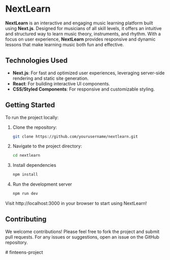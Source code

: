 # NextLearn

**NextLearn** is an interactive and engaging music learning platform built using **Next.js**. Designed for musicians of all skill levels, it offers an intuitive and structured way to learn music theory, instruments, and rhythm. With a focus on user experience, **NextLearn** provides responsive and dynamic lessons that make learning music both fun and effective.

## Technologies Used

- **Next.js**: For fast and optimized user experiences, leveraging server-side rendering and static site generation.
- **React**: For building interactive UI components.
- **CSS/Styled Components**: For responsive and customizable styling.

## Getting Started

To run the project locally:

1. Clone the repository:
   ```bash
   git clone https://github.com/yourusername/nextlearn.git

2. Navigate to the project directory:
   ```bash
   cd nextlearn

3. Install dependencies
   ```bash
   npm install

4. Run the development server
   ```bash
   npm run dev

Visit http://localhost:3000 in your browser to start using NextLearn!

## Contributing

We welcome contributions! Please feel free to fork the project and submit pull requests. For any issues or suggestions, open an issue on the GitHub repository.


#   f i n t e e n s - p r o j e c t  
 